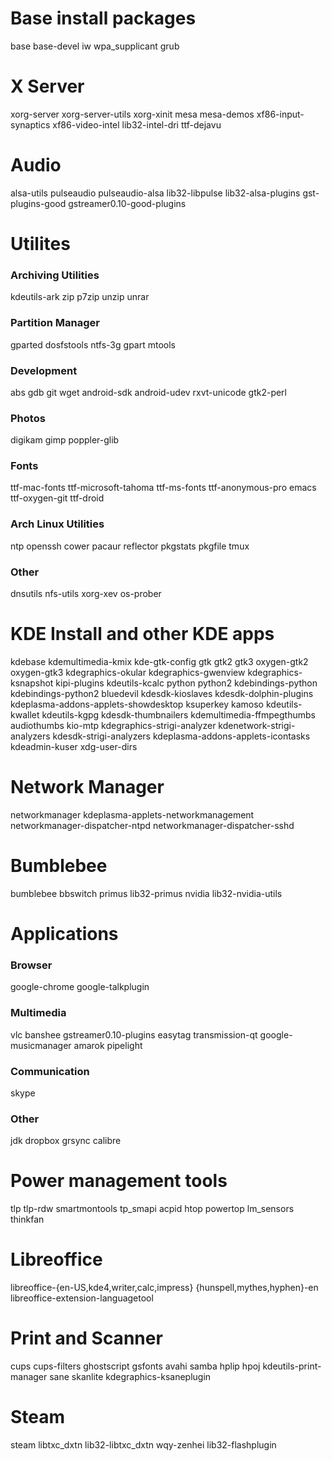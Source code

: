 # Base install packages
base base-devel iw wpa_supplicant grub

# X Server
xorg-server xorg-server-utils xorg-xinit mesa mesa-demos xf86-input-synaptics xf86-video-intel lib32-intel-dri ttf-dejavu

# Audio
alsa-utils pulseaudio pulseaudio-alsa lib32-libpulse lib32-alsa-plugins gst-plugins-good gstreamer0.10-good-plugins
# Utilites
### Archiving Utilities
kdeutils-ark zip p7zip unzip unrar
### Partition Manager
gparted dosfstools ntfs-3g gpart mtools
### Development
abs gdb git wget android-sdk android-udev rxvt-unicode gtk2-perl
### Photos
digikam gimp poppler-glib
### Fonts
ttf-mac-fonts ttf-microsoft-tahoma ttf-ms-fonts ttf-anonymous-pro emacs ttf-oxygen-git ttf-droid
### Arch Linux Utilities
ntp openssh cower pacaur reflector pkgstats pkgfile tmux 
### Other
dnsutils nfs-utils xorg-xev os-prober  

# KDE Install and other KDE apps
kdebase kdemultimedia-kmix kde-gtk-config gtk gtk2 gtk3 oxygen-gtk2 oxygen-gtk3 kdegraphics-okular kdegraphics-gwenview kdegraphics-ksnapshot kipi-plugins kdeutils-kcalc python python2 kdebindings-python kdebindings-python2 bluedevil kdesdk-kioslaves kdesdk-dolphin-plugins kdeplasma-addons-applets-showdesktop ksuperkey kamoso kdeutils-kwallet kdeutils-kgpg kdesdk-thumbnailers kdemultimedia-ffmpegthumbs audiothumbs kio-mtp kdegraphics-strigi-analyzer kdenetwork-strigi-analyzers kdesdk-strigi-analyzers kdeplasma-addons-applets-icontasks kdeadmin-kuser xdg-user-dirs

# Network Manager
networkmanager kdeplasma-applets-networkmanagement networkmanager-dispatcher-ntpd networkmanager-dispatcher-sshd

# Bumblebee
bumblebee bbswitch primus lib32-primus nvidia lib32-nvidia-utils 

# Applications
### Browser
google-chrome google-talkplugin
### Multimedia
vlc banshee gstreamer0.10-plugins easytag transmission-qt google-musicmanager amarok pipelight
### Communication
skype
### Other
jdk dropbox grsync calibre

# Power management tools
tlp tlp-rdw smartmontools tp_smapi acpid htop powertop lm_sensors thinkfan

# Libreoffice
libreoffice-{en-US,kde4,writer,calc,impress} {hunspell,mythes,hyphen}-en libreoffice-extension-languagetool

# Print and Scanner
cups cups-filters ghostscript gsfonts avahi samba hplip hpoj kdeutils-print-manager sane skanlite kdegraphics-ksaneplugin

# Steam
steam libtxc_dxtn lib32-libtxc_dxtn wqy-zenhei lib32-flashplugin
